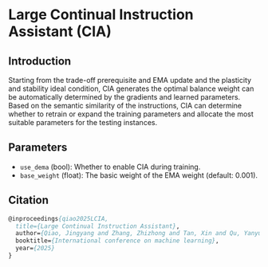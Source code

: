 # Large Continual Instruction Assistant (CIA)

## Introduction

Starting from the trade-off prerequisite and EMA update and the plasticity and stability ideal condition, CIA generates  the optimal balance weight can be automatically determined by the gradients and learned parameters. Based on the semantic similarity of the instructions, CIA can determine whether to retrain or expand the training parameters and allocate the most suitable parameters for the testing instances. 

## Parameters

- `use_dema` (bool): Whether to enable CIA during training.
- `base_weight` (float): The basic weight of the EMA weight (default: 0.001).

## Citation

```pascal
@inproceedings{qiao2025LCIA,
  title={Large Continual Instruction Assistant},
  author={Qiao, Jingyang and Zhang, Zhizhong and Tan, Xin and Qu, Yanyun and Ding, Shouhong and Xie, Yuan},
  booktitle={International conference on machine learning},
  year={2025}
}
```

